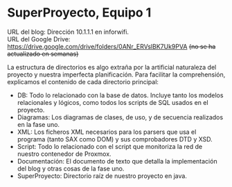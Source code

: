 # SuperProyecto, Equipo 1

URL del blog: Dirección 10.1.1.1 en inforwifi.  
URL del Google Drive: https://drive.google.com/drive/folders/0ANr_ERVslBK7Uk9PVA ~~(no se ha actualizado en semanas)~~

La estructura de directorios es algo extraña por la artificial naturaleza del proyecto y nuestra imperfecta planificación. Para facilitar la comprehensión, explicamos el contenido de cada directorio principal:
- DB: Todo lo relacionado con la base de datos. Incluye tanto los modelos relacionales y lógicos, como todos los scripts de SQL usados en el proyecto.  
- Diagramas: Los diagramas de clases, de uso, y de secuencia realizados en la fase uno.
- XML: Los ficheros XML necesarios para los parsers que usa el programa (tanto SAX como DOM) y sus comprobadores DTD y XSD.
- Script: Todo lo relacionado con el script que monitoriza la red de nuestro contenedor de Proxmox.
- Documentación: El documento de texto que detalla la implementación del blog y otras cosas de la fase uno.
- SuperProyecto: Directorio raíz de nuestro proyecto en java.

